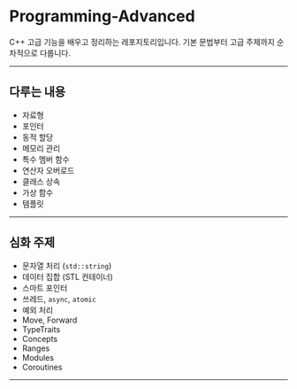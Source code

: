 # Programming-Advanced

C++ 고급 기능을 배우고 정리하는 레포지토리입니다.
기본 문법부터 고급 주제까지 순차적으로 다룹니다.

---

## 다루는 내용

* 자료형
* 포인터
* 동적 할당
* 메모리 관리
* 특수 멤버 함수
* 연산자 오버로드
* 클래스 상속
* 가상 함수
* 템플릿

---

## 심화 주제

* 문자열 처리 (`std::string`)
* 데이터 집합 (STL 컨테이너)
* 스마트 포인터
* 쓰레드, `async`, `atomic`
* 예외 처리
* Move, Forward
* TypeTraits
* Concepts
* Ranges
* Modules
* Coroutines

---